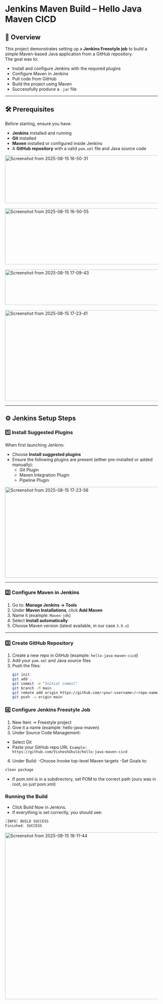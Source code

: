 # Jenkins Maven Build – Hello Java Maven CICD

## 📌 Overview
This project demonstrates setting up a **Jenkins Freestyle job** to build a simple Maven-based Java application from a GitHub repository.  
The goal was to:
- Install and configure Jenkins with the required plugins
- Configure Maven in Jenkins
- Pull code from GitHub
- Build the project using Maven
- Successfully produce a `.jar` file

---

## 🛠 Prerequisites
Before starting, ensure you have:
- **Jenkins** installed and running
- **Git** installed
- **Maven** installed or configured inside Jenkins
- A **GitHub repository** with a valid `pom.xml` file and Java source code
<img width="550" height="158" alt="Screenshot from 2025-08-15 16-50-31" src="https://github.com/user-attachments/assets/7663ec0d-8c57-45e8-ae3b-caa57bc72db2" />
<br><br>
<img width="700" height="185" alt="Screenshot from 2025-08-15 16-50-55" src="https://github.com/user-attachments/assets/06208eb7-39be-417f-a05c-a39bcb6a4c8f" />
<br><br>
<img width="900" height="117" alt="Screenshot from 2025-08-15 17-09-43" src="https://github.com/user-attachments/assets/ac4dc6e8-b099-445d-ab20-bb9347fbbbed" />
<br><br>
<img width="900" height="300" alt="Screenshot from 2025-08-15 17-23-41" src="https://github.com/user-attachments/assets/e68dfca3-f896-4e70-91b4-53f85356bf95" />

---

## ⚙️ Jenkins Setup Steps

### 1️⃣ Install Suggested Plugins
When first launching Jenkins:
- Choose **Install suggested plugins**
- Ensure the following plugins are present (either pre-installed or added manually):
  - Git Plugin
  - Maven Integration Plugin
  - Pipeline Plugin
<img width="700" height="300" alt="Screenshot from 2025-08-15 17-23-56" src="https://github.com/user-attachments/assets/637a6585-6a9d-4ba6-bea5-03ef3b9ba327" />


---

### 2️⃣ Configure Maven in Jenkins
1. Go to: **Manage Jenkins → Tools**
2. Under **Maven Installations**, click **Add Maven**
3. Name it (example: `Maven-jdk`)
4. Select **Install automatically**
5. Choose Maven version (latest available, in our case `3.9.x`)

---

### 3️⃣ Create GitHub Repository
1. Create a new repo in GitHub (example: `hello-java-maven-cicd`)
2. Add your `pom.xml` and Java source files
3. Push the files:
   ```bash
   git init
   git add .
   git commit -m "Initial commit"
   git branch -M main
   git remote add origin https://github.com/<your-username>/<repo-name>.git
   git push -u origin main
   ```

### 4️⃣ Configure Jenkins Freestyle Job
1. New Item → Freestyle project
2. Give it a name (example: hello-java-maven)
3. Under Source Code Management:
- Select Git
- Paste your GitHub repo URL
`Example: https://github.com/VisheshGhule/hello-java-maven-cicd`
4. Under Build:
-Choose Invoke top-level Maven targets
-Set Goals to:
```bash
clean package
```
- If pom.xml is in a subdirectory, set POM to the correct path (ours was in root, so just pom.xml)

### Running the Build
- Click Build Now in Jenkins.
- If everything is set correctly, you should see:
```csharp
[INFO] BUILD SUCCESS
Finished: SUCCESS
```
<img width="1000" height="550" alt="Screenshot from 2025-08-15 18-11-44" src="https://github.com/user-attachments/assets/46c357f4-47bf-4eef-99ba-6730a38ba41d" />
